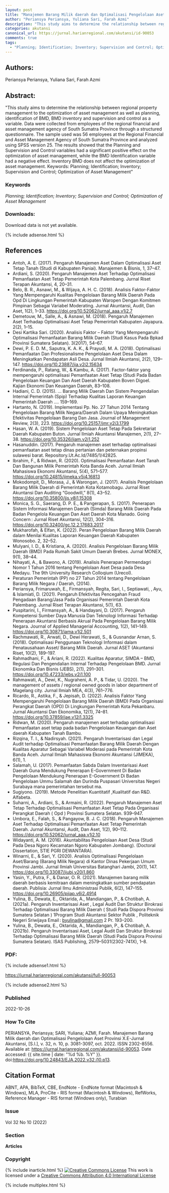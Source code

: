 ```yaml
---
layout: post
title: "Manajemen Barang Milik daerah dan Optimalisasi Pengelolaan Aset Provinsi X"
author: "Periansya Periansya, Yuliana Sari, Farah Azmi"
description: "This study aims to determine the relationship between regional property management to the optimization of asset management as well as planning identification of BMD BM"
categories: akutansi
canonical_url: https://jurnal.harianregional.com/akutansi/id-90053
comments: true
tags:
  - "Planning; Identification; Inventory; Supervision and Control; Optimization of Asset Management"
---
```


## Authors:
Periansya Periansya, Yuliana Sari, Farah Azmi

## Abstract:
"This study aims to determine the relationship between regional property management to the optimization of asset management as well as planning, identification of BMD, BMD inventory and supervision and control as a variable. Data were collected from employees of the regional financial and asset management agency of South Sumatra Province through a structured questionnaire. The sample used was 56 employees at the Regional Financial and Asset Management Agency of South Sumatra Province and analyzed using SPSS version 25. The results showed that the Planning and Supervision and Control variables had a significant positive effect on the optimization of asset management, while the BMD Identification variable had a negative effect. Inventory BMD does not affect the optimization of asset management. Keywords: Planning; Identification; Inventory; Supervision and Control; Optimization of Asset Management"

### Keywords
*Planning; Identification; Inventory; Supervision and Control; Optimization of Asset Management*

### Downloads:
Download data is not yet available.

{% include adsense.html %}
## References
- Antoh, A. E. (2017). Pengaruh Manajemen Aset Dalam Optimalisasi Aset Tetap Tanah (Studi di Kabupaten Paniai). Manajemen & Bisnis, 1, 37–47.
- Ardiani, S. (2020). Pengaruh Manajemen Aset Terhadap Optimalisasi Pemanfaatan Aset Tetap Pemerintah Kota Palembang. Jurnal Riset Terapan Akuntansi, 4, 20–31.
- Belo, B. R., Asnawi, M., & Wijaya, A. H. C. (2018). Analisis Faktor-Faktor Yang Mempengaruhi Kualitas Pengelolaan Barang Milik Daerah Pada Opd Di Lingkungan Pemerintah Kabupaten Waropen Dengan Komitmen Pimpinan Sebagai Variabel Moderating. Jurnal Akuntansi, Audit, Dan Aset, 1(2), 1–33. https://doi.org/10.52062/jurnal_aaa.v1i2.7
- Demetouw, M., Salle, A., & Asnawi, M. (2018). Pengaruh Manajemen Aset Terhadap Optimalisasi Aset Tetap Pemerintah Kabupaten Jayapura. 2(2), 1–15.
- Desi Kartika Sari. (2020). Analisis Faktor – Faktor Yang Mempengaruhi Optimalisasi Pemanfaatan Barang Milik Daerah (Studi Kasus Pada Bpkad Provinsi Sumatera Selatan). 3(2017), 54–67.
- Dewi, P. E. D. M., Saputra, K. A. K., & Prayudi, M. A. (2018). Optimalisasi Pemanfaatan Dan Profesionalisme Pengelolaan Aset Desa Dalam Meningkatkan Pendapatan Asli Desa. Jurnal Ilmiah Akuntansi, 2(2), 129–147. https://doi.org/10.23887/jia.v2i2.15634
- Ferdinanda, P., Ratang, W., & Kambu, A. (2017). Factor-faktor yang mempengaruhi optimalisasi Pemanfaatan Aset Tetap (Studi Pada Badan Pengelolaan Keuangan Dan Aset Daerah Kabupaten Boven Digoel. Kajian Ekonomi Dan Keuangan Daerah, 83–108.
- Hadiani, C. D. (2015). … Barang Milik Daerah Dan Sistem Pengendalian Internal Pemerintah (Spip) Terhadap Kualitas Laporan Keuangan Pemerintah Daerah …. 159–169.
- Hartanto, N. (2019). Implementasi Pp. No. 27 Tahun 2014 Tentang Pengelolaan Barang Milik Negara/Daerah Dalam Upaya Meningkatkan Efektivitas Pengelolaan Barang Dan Jasa. Journal of Management Review, 2(3), 223. https://doi.org/10.25157/jmr.v2i3.1799
- Hasan, W. A. (2019). Sistem Pengelolaan Aset Tetap Pada Sekretariat Daerah Kabupaten Buton. Jurnal Ilmiah Akuntansi Manajemen, 2(1), 27–38. https://doi.org/10.35326/jiam.v2i1.252
- Hasanuddin. (2017). Pengaruh manajemen aset terhadap optimalisasi pemanfaatan aset tetap dinas pertanian dan peternakan propinsi sulawesi barat. Repository.Ut.Ac.Id/7485/1/42825.
- Ibrahim, F., & Ridwan, R. (2020). Optimalisasi Pemanfaatan Aset Tanah Dan Bangunan Milik Pemerintah Kota Banda Aceh. Jurnal Ilmiah Mahasiswa Ekonomi Akuntansi, 5(4), 571–577. https://doi.org/10.24815/jimeka.v5i4.16813
- Mokodompit, D., Morasa, J., & Warongan, J. (2017). Analisis Pengelolaan Barang Milik Daerah di Pemerintah Kota Kotamobagu. Jurnal Riset Akuntansi Dan Auditing “Goodwill,” 8(1), 43–52. https://doi.org/10.35800/jjs.v8i1.15308
- Monica, S. G., Saerang, D. P. E., & Pangerapan, S. (2017). Penerapan Sistem Informasi Manajemen Daerah (Simda) Barang Milik Daerah Pada Badan Pengelola Keuangan Dan Aset Daerah Kota Manado. Going Concern : Jurnal Riset Akuntansi, 12(2), 304–316. https://doi.org/10.32400/gc.12.2.17683.2017
- Mukharofah, & Elfan, K. (2022). Peran Pengelolaan Barang Milik Daerah dalam Menilai Kualitas Laporan Keuangan Daerah Kabupaten Wonosobo. 2, 32–52.
- Mulyani, I. D., & Kristiana, A. (2020). Analisis Pengelolaan Barang Milik Daerah (BMD) Pada Rumah Sakit Umum Daerah Brebes. Jurnal MONEX, 9(1), 38–44.
- Nihayati, A., & Bawono, A. (2019). Analisis Penerapan Permendagri Nomor 1 Tahun 2016 tentang Pengelolaan Aset Desa pada Desa Medayu. The 9th University Research Colloqium (Urecol).
- Peraturan Pemerintah (PP) no 27 Tahun 2014 tentang Pengelolaan Barang Milik Negara / Daerah, (2014).
- Periansya, Frimaruwah, E., Firmansyah, Regita, Sari, I., Septiawati, ‚ Ayu, & Islamiati, D. (2021). Pengaruh Efektivitas Pencegahan Fraud Pengadaan Barang/Jasa Pada Organisasi Pemerintah Daerah Kota Palembang. Jurnal Riset Terapan Akuntansi, 5(1), 63.
- Puspitarini, I., Firmansyah, A., & Handayani, D. (2017). Pengaruh Kompetensi Sumber Daya Manusia Dan Teknologi Informasi Terhadap Penerapan Akuntansi Berbasis Akrual Pada Pengelolaan Barang Milik Negara. Journal of Applied Managerial Accounting, 1(2), 141–149. https://doi.org/10.30871/jama.v1i2.501
- Rachmawati, R., Arwati, D., Dewi Herawati, S., & Gusnandar Arnan, S. (2018). Optimalisasi Penggunaan Teknologi Informasi dalam Penatausahaan Asset/ Barang Milik Daerah. Jurnal ASET (Akuntansi Riset, 10(2), 189–197.
- Rahmadhani, F., & Ariani, R. (2022). Kualitas Aparatur, SIMDA – BMD, Regulasi Dan Pengendalian Internal Terhadap Pengelolaan BMD. Jurnal Ekonomika Dan Bisnis (JEBS), 2(1), 291–301. https://doi.org/10.47233/jebs.v2i1.100
- Rahmawati, A., Dewi, K., Nugraheni, A. P., & Tidar, U. (2020). The management of assets / regional owned goods in labor department of Magelang city. Jurnal Ilmiah MEA, 4(3), 761–776.
- Ricardo, R., Astika, F., & Jepisah, D. (2022). Analisis Faktor Yang Mempengaruhi Pengelolaan Barang Milik Daerah (BMD) Pada Organisasi Perangkat Daerah (OPD) Di Lingkungan Pemerintah Kota Pekanbaru. Jurnal Akuntansi Dan Ekonomika, 12(1), 74–81. https://doi.org/10.37859/jae.v12i1.3325
- Ridwan, M. (2020). Pengaruh manajemen aset terhadap optimalisasi Pemanfaatan aset tetap pada badan Pengelolaan Keuangan dan Aset daerah Kabupaten Tanah Bambu.
- Rizqina, T. I., & Nadirsyah. (2021). Pengaruh Inventarisasi dan Legal Audit terhadap Optimalisasi Pemanfaatan Barang Milik Daerah Dengan Kualitas Aparatur Sebagai Variabel Moderasi pada Pemerintah Kota Banda Aceh. Jurnal Ilmiah Mahasiswa Ekonomi Akuntansi (JIMEKA), 6(1), 1.
- Salamah, U. (2017). Pemanfaatan Sabda Dalam Inventarisasi Aset Daerah Guna Mendukung Penerapan E-Government Di Badan Pengelolaan Mendukung Penerapan E-Government Di Badan Pengelolaan Ummu Salamah dan Durinda Puspasari Universitas Negeri Surabaya mana pemerintahan tersebut ma.
- Sugiyono. (2019). Metode Penelitian Kuantitatif ,Kualitatif dan R&D. Alfabeta.
- Suharni, A., Ardiani, S., & Armaini, R. (2022). Pengaruh Manajemen Aset Tetap Terhadap Optimalisasi Pemanfaatan Aset Tetap Pada Organisasi Perangkat Daerah ( Opd ) Provinsi Sumatera Selatan. 939–947.
- Umbora, E., Falah, S., & Pangayow, B. J. C. (2018). Pengaruh Manajemen Aset Terhadap Optimalisasi Pemanfaatan Aset Tetap Pemerintah Daerah. Jurnal Akuntansi, Audit, Dan Aset, 1(2), 90–112. https://doi.org/10.52062/jurnal_aaa.v1i2.10
- Widayanti, A. M. (2016). Akuntabilitas Pengelolaan Aset Desa (Studi Pada Desa Ngoro Kecamatan Ngoro Kabupaten Jombang). (Doctoral Dissertation, STIE PGRI DEWANTARA).
- Winarni, E., & Sari, Y. (2020). Analisis Optimalisasi Pengelolaan Aset/Barang (Barang Milik Negara) di Kantor Dinas Pekerjaan Umum Provinsi Jambi. Jurnal Ilmiah Universitas Batanghari Jambi, 20(1), 147. https://doi.org/10.33087/jiubj.v20i1.860
- Yasin, Y., Putra, F., & Danar, O. R. (2021). Manajemen barang milik daerah berbasis kemitraan dalam meningkatkan sumber pendapatan daerah. Publisia: Jurnal Ilmu Administrasi Publik, 6(2), 147–155. https://doi.org/10.26905/pjiap.v6i2.4914
- Yulina, B., Dewata, E., Oktarida, A., Mandiangan, P., & Chotibah, A. (2021a). Pengaruh Inventarisasi Aset , Legal Audit Dan Struktur Birokrasi Terhadap Optimalisasi Barang Milik Daerah ( Studi Pada Dispora Provinsi Sumatera Selatan ) 1Program Studi Akuntansi Sektor Publik , Politeknik Negeri Sriwijaya Email : byulina@gmail.com 2 Pr. 193–200.
- Yulina, B., Dewata, E., Oktarida, A., Mandiangan, P., & Chotibah, A. (2021b). Pengaruh Inventarisasi Aset, Legal Audit Dan Struktur Birokrasi Terhadap Optimalisasi Barang Milik Daerah (Studi Pada Dispora Provinsi Sumatera Selatan). ISAS Publishing, 2579–5031(2302-741X), 1–8.

### PDF:

{% include adsense1.html %}

https://jurnal.harianregional.com/akutansi/full-90053

{% include adsense2.html %}

### Published
2022-10-26

### How To Cite
PERIANSYA, Periansya; SARI, Yuliana; AZMI, Farah.  Manajemen Barang Milik daerah dan Optimalisasi Pengelolaan Aset Provinsi X.E-Jurnal Akuntansi, [S.l.], v. 32, n. 10, p. 3081-3097, oct. 2022. ISSN 2302-8556. Available at: <https://jurnal.harianregional.com/akutansi/id-90053>. Date accessed: {{ site.time | date: "%d %b. %Y" }}. doi:https://doi.org/10.24843/EJA.2022.v32.i10.p13.

## Citation Format
ABNT, APA, BibTeX, CBE, EndNote - EndNote format (Macintosh & Windows), MLA, ProCite - RIS format (Macintosh & Windows), RefWorks, Reference Manager - RIS format (Windows only), Turabian

### Issue
Vol 32 No 10 (2022)

### Section 
**Articles**

### Copyright 
{% include inarticle.html %}
<a href="http://creativecommons.org/licenses/by/4.0/" rel="license"><img src="https://i.creativecommons.org/l/by/4.0/88x31.png" alt="Creative Commons License" /></a>
This work is licensed under a <a href="http://creativecommons.org/licenses/by/4.0/" rel="nofollow">Creative Commons Attribution 4.0 International License</a>

{% include multiplex.html %}
